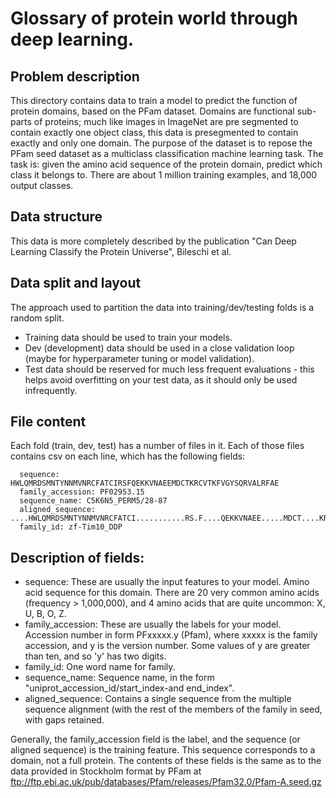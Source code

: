 # Glossary of protein world through deep learning.
## Problem description

This directory contains data to train a model to predict the function of protein domains, based on the PFam dataset. Domains are functional sub-parts of proteins; much like images in ImageNet are pre segmented to contain exactly one object class, this data is presegmented to contain exactly and only one domain. The purpose of the dataset is to repose the PFam seed dataset as a multiclass classification machine learning task. The task is: given the amino acid sequence of the protein domain, predict which class it belongs to. There are about 1 million training examples, and 18,000 output classes.

## Data structure

This data is more completely described by the publication "Can Deep Learning Classify the Protein Universe", Bileschi et al.

## Data split and layout

The approach used to partition the data into training/dev/testing folds is a random split.

- Training data should be used to train your models.
- Dev (development) data should be used in a close validation loop (maybe for hyperparameter tuning or model validation).
- Test data should be reserved for much less frequent evaluations - this helps avoid overfitting on your test data, as it should only be used infrequently.

## File content

Each fold (train, dev, test) has a number of files in it. Each of those files contains csv on each line, which has the following fields:

      sequence: HWLQMRDSMNTYNNMVNRCFATCIRSFQEKKVNAEEMDCTKRCVTKFVGYSQRVALRFAE 
      family_accession: PF02953.15
      sequence_name: C5K6N5_PERM5/28-87
      aligned_sequence: ....HWLQMRDSMNTYNNMVNRCFATCI...........RS.F....QEKKVNAEE.....MDCT....KRCVTKFVGYSQRVALRFAE 
      family_id: zf-Tim10_DDP

## Description of fields:

- sequence: These are usually the input features to your model. Amino acid sequence for this domain. There are 20 very common amino acids (frequency > 1,000,000), and 4 amino acids that are quite uncommon: X, U, B, O, Z.
- family_accession: These are usually the labels for your model. Accession number in form PFxxxxx.y (Pfam), where xxxxx is the family accession, and y is the version number. Some values of y are greater than ten, and so 'y' has two digits.
- family_id: One word name for family.
- sequence_name: Sequence name, in the form "uniprot_accession_id/start_index-and end_index".
- aligned_sequence: Contains a single sequence from the multiple sequence alignment (with the rest of the members of the family in seed, with gaps retained.

Generally, the family_accession field is the label, and the sequence (or aligned sequence) is the training feature. This sequence corresponds to a domain, not a full protein. The contents of these fields is the same as to the data provided in Stockholm format by PFam at ftp://ftp.ebi.ac.uk/pub/databases/Pfam/releases/Pfam32.0/Pfam-A.seed.gz
